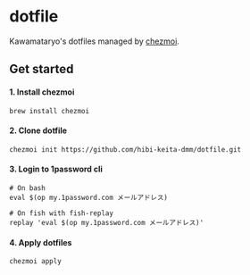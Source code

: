 # dotfile

Kawamataryo's dotfiles managed by [chezmoi](https://www.chezmoi.io/).

## Get started

#### 1. Install chezmoi

```
brew install chezmoi
```

#### 2. Clone dotfile

```
chezmoi init https://github.com/hibi-keita-dmm/dotfile.git
```

#### 3. Login to 1password cli

```
# On bash
eval $(op my.1password.com メールアドレス)

# On fish with fish-replay
replay 'eval $(op my.1password.com メールアドレス)'
```

#### 4. Apply dotfiles

```
chezmoi apply
```
